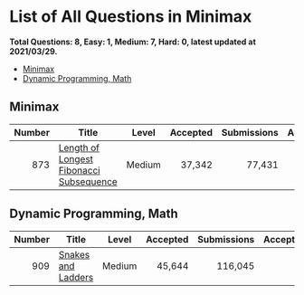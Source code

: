 # List of All Questions in Minimax

**Total Questions: 8, Easy: 1, Medium: 7, Hard: 0, latest updated at 2021/03/29.**

- [Minimax](#Minimax)
- [Dynamic Programming, Math](#Dynamic-Programming-Math)

## Minimax

|Number|                                                     Title                                                      |Level |Accepted|Submissions|Acceptance|
|-----:|----------------------------------------------------------------------------------------------------------------|:----:|-------:|----------:|---------:|
|   873|[Length of Longest Fibonacci Subsequence](https://leetcode.com/problems/length-of-longest-fibonacci-subsequence)|Medium|  37,342|     77,431|       48%|


## Dynamic Programming, Math

|Number|                                Title                                 |Level |Accepted|Submissions|Acceptance|
|-----:|----------------------------------------------------------------------|:----:|-------:|----------:|---------:|
|   909|[Snakes and Ladders](https://leetcode.com/problems/snakes-and-ladders)|Medium|  45,644|    116,045|       39%|


